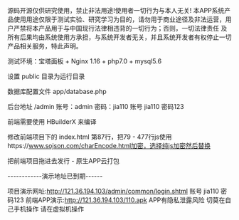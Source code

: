 源码开源仅供研究使用，禁止非法用途!使用者一切行为与本人无关!
本APP系统产品使用用途仅限于测试实验、研究学习为目的，请勿用于商业途径及非法运营，用户严禁将本产品用于与中国现行法律相违背的一切行为；否则，一切法律责任 及 所有后果均由系统使用方承担，与系统开发者无关，并且系统开发者有权停止一切产品相关服务，特此声明。

测试环境：宝塔面板 + Nginx 1.16 + php7.0 + mysql5.6

设置 public 目录为运行目录

数据库配置文件 app/database.php

后台地址 /admin  账号：admin   密码：jia110
账号 jia110 密码123

前端需要使用 HBuilderX 来编译  

修改前端项目下的 index.html 第87行，把79 - 477行js使用https://www.sojson.com/charEncode.html加密，选择纯js加密然后替换

把前端项目拖进去发行 - 原生APP云打包



------------演示地址已到期------

项目演示网址:http://121.36.194.103/admin/common/login.shtml
账号 jia110 密码123
前端APP演示:http://121.36.194.103/110.apk
APP有隐私泄露风险 切莫在自己手机操作 请在虚拟机操作
